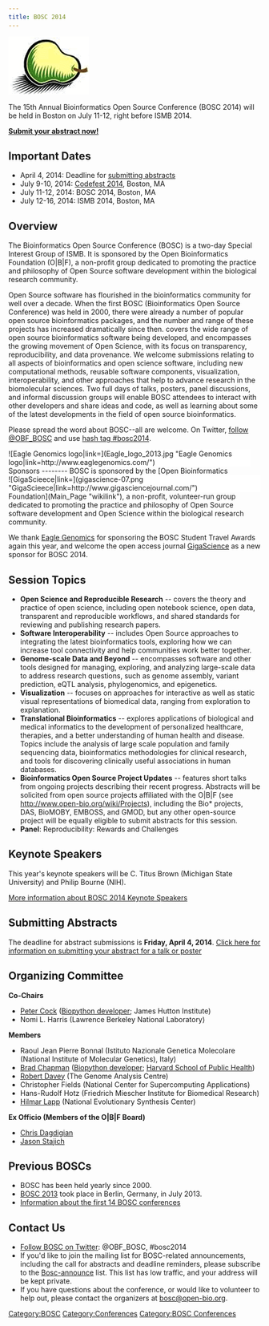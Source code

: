 ```yaml
---
title: BOSC 2014
---
```


![The Bosc Pear](Pear.png "The Bosc Pear")

The 15th Annual Bioinformatics Open Source Conference (BOSC 2014) will
be held in Boston on July 11-12, right before ISMB 2014.

**[Submit your abstract now!](BOSC_Abstract_Submission "wikilink")**

Important Dates
---------------

-   April 4, 2014: Deadline for [submitting
    abstracts](BOSC_Abstract_Submission "wikilink")
-   July 9-10, 2014: [Codefest 2014](Codefest_2014 "wikilink"), Boston,
    MA
-   July 11-12, 2014: BOSC 2014, Boston, MA
-   July 12-16, 2014: ISMB 2014, Boston, MA

Overview
--------

The Bioinformatics Open Source Conference (BOSC) is a two-day Special
Interest Group of ISMB. It is sponsored by the Open Bioinformatics
Foundation (O|B|F), a non-profit group dedicated to promoting the
practice and philosophy of Open Source software development within the
biological research community.

Open Source software has flourished in the bioinformatics community for
well over a decade. When the first BOSC (Bioinformatics Open Source
Conference) was held in 2000, there were already a number of popular
open source bioinformatics packages, and the number and range of these
projects has increased dramatically since then. covers the wide range of
open source bioinformatics software being developed, and encompasses the
growing movement of Open Science, with its focus on transparency,
reproducibility, and data provenance. We welcome submissions relating to
all aspects of bioinformatics and open science software, including new
computational methods, reusable software components, visualization,
interoperability, and other approaches that help to advance research in
the biomolecular sciences. Two full days of talks, posters, panel
discussions, and informal discussion groups will enable BOSC attendees
to interact with other developers and share ideas and code, as well as
learning about some of the latest developments in the field of open
source bioinformatics.

Please spread the word about BOSC--all are welcome. On Twitter, [follow
@OBF\_BOSC](https://twitter.com/OBF_BOSC) and use [hash tag
\#bosc2014](https://twitter.com/search?q=%23BOSC2014).

<div style="float:left; margin-right:20px; maxwidth: 180px; background-color: #FFFFFF">
![Eagle Genomics
logo|link=<http://www.eaglegenomics.com/>](Eagle_logo_2013.jpg "Eagle Genomics logo|link=http://www.eaglegenomics.com/")

</div>
Sponsors
--------

<div style="float:right; maxwidth: 180px; background-color: #FFFFFF">
![GigaScieece|link=<http://www.gigasciencejournal.com/>](gigascience-07.png "GigaScieece|link=http://www.gigasciencejournal.com/")

</div>
BOSC is sponsored by the [Open Bioinformatics
Foundation](Main_Page "wikilink"), a non-profit, volunteer-run group
dedicated to promoting the practice and philosophy of Open Source
software development and Open Science within the biological research
community.

We thank [Eagle Genomics](http://www.eaglegenomics.com/) for sponsoring
the BOSC Student Travel Awards again this year, and welcome the open
access journal [GigaScience](http://www.gigasciencejournal.com/) as a
new sponsor for BOSC 2014.

Session Topics
--------------

-   **Open Science and Reproducible Research** -- covers the theory and
    practice of open science, including open notebook science, open
    data, transparent and reproducible workflows, and shared standards
    for reviewing and publishing research papers.
-   **Software Interoperability** -- includes Open Source approaches to
    integrating the latest bioinformatics tools, exploring how we can
    increase tool connectivity and help communities work
    better together.
-   **Genome-scale Data and Beyond** -- encompasses software and other
    tools designed for managing, exploring, and analyzing large-scale
    data to address research questions, such as genome assembly, variant
    prediction, eQTL analysis, phylogenomics, and epigenetics.
-   **Visualization** -- focuses on approaches for interactive as well
    as static visual representations of biomedical data, ranging from
    exploration to explanation.
-   **Translational Bioinformatics** -- explores applications of
    biological and medical informatics to the development of
    personalized healthcare, therapies, and a better understanding of
    human health and disease. Topics include the analysis of large scale
    population and family sequencing data, bioinformatics methodologies
    for clinical research, and tools for discovering clinically useful
    associations in human databases.
-   **Bioinformatics Open Source Project Updates** -- features short
    talks from ongoing projects describing their recent progress.
    Abstracts will be solicited from open source projects affiliated
    with the O|B|F (see <http://www.open-bio.org/wiki/Projects>),
    including the Bio\* projects, DAS, BioMOBY, EMBOSS, and GMOD, but
    any other open-source project will be equally eligible to submit
    abstracts for this session.
-   **Panel**: Reproducibility: Rewards and Challenges

Keynote Speakers
----------------

This year's keynote speakers will be C. Titus Brown (Michigan State
University) and Philip Bourne (NIH).

[More information about BOSC 2014 Keynote
Speakers](BOSC_2014_Keynote_Speakers "wikilink")

Submitting Abstracts
--------------------

The deadline for abstract submissions is **Friday, April 4, 2014**.
[Click here for information on submitting your abstract for a talk or
poster](BOSC_Abstract_Submission "wikilink")

Organizing Committee
--------------------

**Co-Chairs**

-   [Peter Cock](http://www.scri.ac.uk/staff/petercock) ([Biopython
    developer](http://biopython.org); James Hutton Institute)
-   Nomi L. Harris (Lawrence Berkeley National Laboratory)

**Members**

-   Raoul Jean Pierre Bonnal (Istituto Nazionale Genetica Molecolare
    (National Institute of Molecular Genetics), Italy)
-   [Brad Chapman](http://bcbio.wordpress.com) ([Biopython
    developer](http://biopython.org); [Harvard School of Public
    Health](http://compbio.sph.harvard.edu/chb/))
-   [Robert
    Davey](http://www.tgac.ac.uk/bioinformatics/sequencing-informatics/robert-davey/)
    (The Genome Analysis Centre)
-   Christopher Fields (National Center for Supercomputing Applications)
-   Hans-Rudolf Hotz (Friedrich Miescher Institute for
    Biomedical Research)
-   [Hilmar Lapp](http://www.bioperl.org/wiki/Hilmar_Lapp) (National
    Evolutionary Synthesis Center)

**Ex Officio (Members of the O|B|F Board)**

-   [Chris Dagdigian](http://www.bioperl.org/wiki/Chris_Dagdigian)
-   [Jason Stajich](http://www.bioperl.org/wiki/Jason_Stajich)

Previous BOSCs
--------------

-   BOSC has been held yearly since 2000.
-   [BOSC 2013](BOSC_2013 "wikilink") took place in Berlin, Germany, in
    July 2013.
-   [ Information about the first 14 BOSC
    conferences](Past_BOSC_conferences "wikilink")

Contact Us
----------

-   [Follow BOSC on Twitter](http://twitter.com/#!/BOSC2012):
    @OBF\_BOSC, \#bosc2014
-   If you'd like to join the mailing list for BOSC-related
    announcements, including the call for abstracts and deadline
    reminders, please subscribe to the
    [Bosc-announce](http://lists.open-bio.org/mailman/listinfo/bosc-announce) list.
    This list has low traffic, and your address will be kept private.
-   If you have questions about the conference, or would like to
    volunteer to help out, please contact the organizers at
    <bosc@open-bio.org>.

<Category:BOSC> <Category:Conferences> [Category:BOSC
Conferences](Category:BOSC_Conferences "wikilink")
